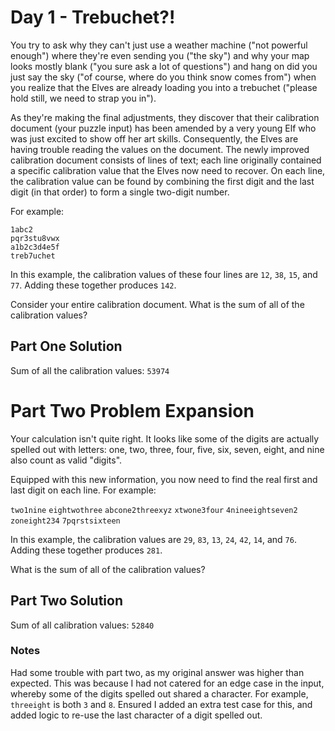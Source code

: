 # Day 1 - Trebuchet?!

You try to ask why they can't just use a weather machine ("not powerful enough") where they're even sending you ("the sky") and why your map looks mostly blank ("you sure ask a lot of questions") and hang on did you just say the sky ("of course, where do you think snow comes from") when you realize that the Elves are already loading you into a trebuchet ("please hold still, we need to strap you in").

As they're making the final adjustments, they discover that their calibration document (your puzzle input) has been amended by a very young Elf who was just excited to show off her art skills. Consequently, the Elves are having trouble reading the values on the document.
The newly improved calibration document consists of lines of text; each line originally contained a specific calibration value that the Elves now need to recover. On each line, the calibration value can be found by combining the first digit and the last digit (in that order) to form a single two-digit number.

For example:

`1abc2`  
`pqr3stu8vwx`  
`a1b2c3d4e5f`  
`treb7uchet`

In this example, the calibration values of these four lines are `12`, `38`, `15`, and `77`. Adding these together produces `142`.

Consider your entire calibration document. What is the sum of all of the calibration values?

## Part One Solution

Sum of all the calibration values: `53974`

# Part Two Problem Expansion

Your calculation isn't quite right. It looks like some of the digits are actually spelled out with letters: one, two, three, four, five, six, seven, eight, and nine also count as valid "digits".

Equipped with this new information, you now need to find the real first and last digit on each line. For example:

`two1nine`
`eightwothree`
`abcone2threexyz`
`xtwone3four`
`4nineeightseven2`
`zoneight234`
`7pqrstsixteen`

In this example, the calibration values are `29`, `83`, `13`, `24`, `42`, `14`, and `76`. Adding these together produces `281`.

What is the sum of all of the calibration values?

## Part Two Solution

Sum of all calibration values: `52840`

### Notes

Had some trouble with part two, as my original answer was higher than expected. This was because I had not catered for an edge case in the input, whereby some of the digits spelled out shared a character. For example, `threeight` is both `3` and `8`. Ensured I added an extra test case for this, and added logic to re-use the last character of a digit spelled out.
